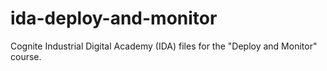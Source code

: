 # ida-deploy-and-monitor
Cognite Industrial Digital Academy (IDA) files for the "Deploy and Monitor" course.
